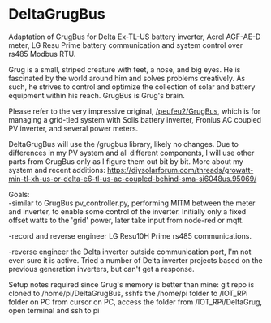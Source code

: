 # DeltaGrugBus
Adaptation of GrugBus for Delta Ex-TL-US battery inverter, Acrel AGF-AE-D meter, LG Resu Prime battery communication and system control over rs485 Modbus RTU. 

Grug is a small, striped creature with feet, a nose, and big eyes. He is fascinated by the world around him and solves problems creatively. As such, he strives to control and optimize the collection of solar and battery equipment within his reach. GrugBus is Grug's brain.

Please refer to the very impressive original, [/peufeu2/GrugBus](https://github.com/peufeu2/GrugBus), which is for managing a grid-tied system with Solis battery inverter, Fronius AC coupled PV inverter, and several power meters. 

DeltaGrugBus will use the /grugbus library, likely no changes. Due to differences in my PV system and all different components, I will use other parts from GrugBus only as I figure them out bit by bit. More about my system and recent additions: https://diysolarforum.com/threads/growatt-min-tl-xh-us-or-delta-e6-tl-us-ac-coupled-behind-sma-si6048us.95069/

Goals:  
-similar to GrugBus pv_controller.py, performing MITM between the meter and inverter, to enable some control of the inverter. Initially only a fixed offset watts to the 'grid' power, later take input from node-red or mqtt.

-record and reverse engineer LG Resu10H Prime rs485 communications.

-reverse engineer the Delta inverter outside communication port, I'm not even sure it is active. Tried a number of Delta inverter projects based on the previous generation inverters, but can't get a response.




Setup notes required since Grug's memory is better than mine:
  git repo is cloned to /home/pi/DeltaGrugBus, 
  sshfs the /home/pi folder to /IOT_RPi folder on PC
  from cursor on PC, access the folder from /IOT_RPi/DeltaGrug, open terminal and ssh to pi
  
